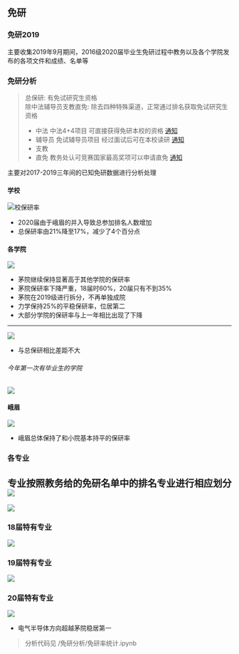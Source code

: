 ## 免研
### 免研2019
主要收集2019年9月期间，2016级2020届毕业生免研过程中教务以及各个学院发布的各项文件和成绩、名单等

### 免研分析
> 总保研: 有免试研究生资格  
> 除中法辅导员支教直免: 除去四种特殊渠道，正常通过排名获取免试研究生资格
> - 中法 中法4+4项目 可直接获得免研本校的资格 [通知](http://fad.swjtu.edu.cn//gjc_showNews.action?id=2C20045CDB7B81C0) 
> - 辅导员 免试辅导员项目 经过面试后可在本校读研 [通知](http://xg.swjtu.edu.cn/web/Home/Detail?xvw34vmu=010j_M3=05f5i2d3-34gf-eici-jjbj-e4ejjd4iff0b.shtml)
> - 支教 
> - 直免 教务处认可竞赛国家最高奖项可以申请直免 [通知](http://jwc.swjtu.edu.cn/vatuu/WebAction?setAction=newsDetail&viewType=web&newsId=8F3C8CB48C2F5CFC)

主要对2017-2019三年间的已知免研数据进行分析处理
#### 学校
![校保研率](https://github.com/swjtuhub/-/blob/master/免研分析/图表/校保研率.png)
- 2020届由于峨眉的并入导致总参加排名人数增加
- 总保研率由21%降至17%，减少了4个百分点
#### 各学院
![](https://github.com/swjtuhub/-/blob/master/免研分析/图表/各学院总保研18-20届.png)
- 茅院继续保持显著高于其他学院的保研率
- 茅院保研率下降严重，18届时60%，20届只有不到35%
- 茅院在2019级进行拆分，不再单独成院
- 力学保持25%的平稳保研率，位居第二
- 大部分学院的保研率与上一年相比出现了下降
-----------
![](https://github.com/swjtuhub/-/blob/master/免研分析/图表/各学院正常保研18-20届.png)
- 与总保研相比差距不大

###### 今年第一次有毕业生的学院
![](https://github.com/swjtuhub/-/blob/master/免研分析/图表/一些未包含学院20届保研率.png)

#### 峨眉
![](https://github.com/swjtuhub/-/blob/master/免研分析/图表/峨眉20届专业保研.png)
- 峨眉总体保持了和小院基本持平的保研率

### 各专业
专业按照教务给的免研名单中的排名专业进行相应划分
![](https://github.com/swjtuhub/-/blob/master/免研分析/图表/各专业总保研18-20届.png)
----------------
![](https://github.com/swjtuhub/-/blob/master/免研分析/图表/各专业正常保研18-20届.png)

### 18届特有专业
![](https://github.com/swjtuhub/-/blob/master/免研分析/图表/一些未包含专业18届保研.png)

### 19届特有专业
![](https://github.com/swjtuhub/-/blob/master/免研分析/图表/一些未包含专业19届保研.png)

### 20届特有专业
![](https://github.com/swjtuhub/-/blob/master/免研分析/图表/一些未包含专业20届保研.png)
- 电气半导体方向超越茅院稳居第一


> 分析代码见 /免研分析/免研率统计.ipynb

